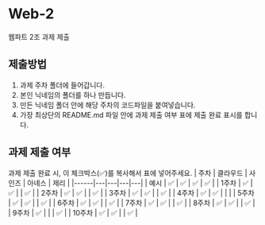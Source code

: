 # Web-2

웹파트 2조 과제 제출

## 제출방법

1. 과제 주차 폴더에 들어갑니다.
2. 본인 닉네임의 폴더를 하나 만듭니다.
3. 만든 닉네임 폴더 안에 해당 주차의 코드파일을 붙여넣습니다.
4. 가장 최상단의 README.md 파일 안에 과제 제출 여부 표에 제출 완료 표시를 합니다.

## 과제 제출 여부

과제 제출 완료 시, 이 체크박스(✅)를 복사해서 표에 넣어주세요.
| 주차 | 클라우드 | 사인즈 | 아녜스 | 제리 |
|------|---|---|---|---|
| 예시 | ✅ | ✅ | ✅ | ✅ |
| 1주차 | ✅ | ✅ | | ✅ |
| 2주차 | ✅ | ✅ | | ✅ |
| 3주차 | ✅ | ✅ | | ✅ |
| 4주차 | ✅ | ✅ | | |
| 5주차 | ✅ | ✅ | | ✅ |
| 6주차 | ✅ | ✅ | | ✅ |
| 7주차 | ✅ | ✅ | | ✅ |
| 8주차 | ✅ | ✅ | | ✅ |
| 9주차 | ✅ | | | ✅ |
| 10주차 | ✅ | ✅ | | ✅ |
